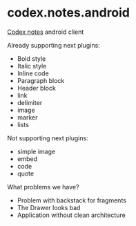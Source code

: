 # codex.notes.android
[Codex notes](https://github.com/codex-team/codex.notes) android client

Already supporting next plugins:
* Bold style
* Italic style
* Inline code
* Paragraph block
* Header block
* link
* delimiter
* image
* marker
* lists

Not supporting next plugins:
* simple image
* embed
* code
* quote 

What problems we have?
* Problem with backstack for fragments
* The Drawer looks bad
* Application without clean architecture
